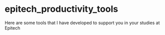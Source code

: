 # epitech_productivity_tools
Here are some tools that I have developed to support you in your studies at Epitech
